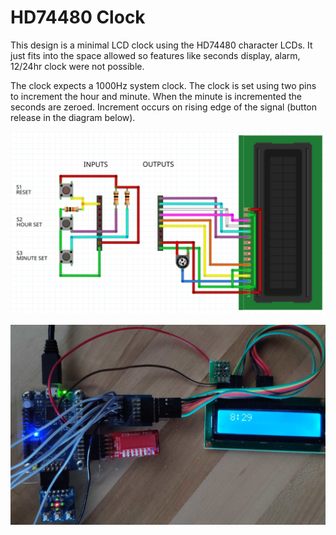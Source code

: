 # HD74480 Clock

This design is a minimal LCD clock using the HD74480 character LCDs.  It just fits into the space allowed so features like seconds display, alarm, 12/24hr clock were not possible.

The clock expects a 1000Hz system clock.  The clock is set using two pins to increment the hour and minute.  When the minute is incremented the seconds are zeroed.  Increment occurs on rising edge of the signal (button release in the diagram below).

![Wiring Diagram](wiring.png)

![Prototype](prototype.jpg)
